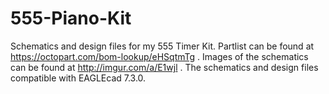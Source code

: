 # 555-Piano-Kit
Schematics and design files for my 555 Timer Kit. Partlist can be found at https://octopart.com/bom-lookup/eHSqtmTg . 
Images of the schematics can be found at http://imgur.com/a/E1wjl . 
The schematics and design files compatible with EAGLEcad 7.3.0.                                                                     
